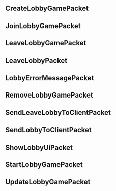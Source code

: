 ## CreateLobbyGamePacket

## JoinLobbyGamePacket

## LeaveLobbyGamePacket

## LeaveLobbyPacket

## LobbyErrorMessagePacket

## RemoveLobbyGamePacket

## SendLeaveLobbyToClientPacket

## SendLobbyToClientPacket

## ShowLobbyUiPacket

## StartLobbyGamePacket

## UpdateLobbyGamePacket
